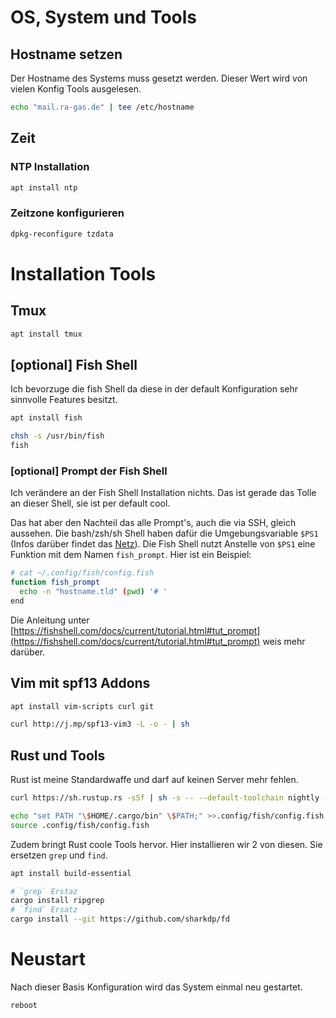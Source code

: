 # OS, System und Tools
## Hostname setzen

Der Hostname des Systems muss gesetzt werden. Dieser Wert wird von vielen Konfig Tools ausgelesen.

```bash
echo "mail.ra-gas.de" | tee /etc/hostname
```

## Zeit
### NTP Installation

```bash
apt install ntp
```

### Zeitzone konfigurieren

```bash
dpkg-reconfigure tzdata
```


# Installation Tools
## Tmux

```bash
apt install tmux
```

## [optional] Fish Shell

Ich bevorzuge die fish Shell da diese in der default Konfiguration sehr sinnvolle Features besitzt.

```bash
apt install fish
```

```bash
chsh -s /usr/bin/fish
fish
```

### [optional] Prompt der Fish Shell

Ich verändere an der Fish Shell Installation nichts. Das ist gerade das Tolle an dieser Shell, sie ist per default cool.

Das hat aber den Nachteil das alle Prompt's, auch die via SSH, gleich aussehen. Die bash/zsh/sh Shell haben dafür die Umgebungsvariable `$PS1` (Infos darüber findet das [Netz](https://www.heise.de/ct/hotline/Linux-Bash-Prompt-veraendern-3268603.html)).
Die Fish Shell nutzt Anstelle von `$PS1` eine Funktion mit dem Namen `fish_prompt`. Hier ist ein Beispiel:

```bash
# cat ~/.config/fish/config.fish
function fish_prompt
  echo -n "hostname.tld" (pwd) '# '
end
```

Die Anleitung unter [https://fishshell.com/docs/current/tutorial.html#tut_prompt](https://fishshell.com/docs/current/tutorial.html#tut_prompt) weis mehr darüber.

## Vim mit spf13 Addons

```bash
apt install vim-scripts curl git
```

```bash
curl http://j.mp/spf13-vim3 -L -o - | sh
```

## Rust und Tools

Rust ist meine Standardwaffe und darf auf keinen Server mehr fehlen.

```bash
curl https://sh.rustup.rs -sSf | sh -s -- --default-toolchain nightly -y
```

```bash
echo "set PATH "\$HOME/.cargo/bin" \$PATH;" >>.config/fish/config.fish
source .config/fish/config.fish
```

Zudem bringt Rust coole Tools hervor. Hier installieren wir 2 von diesen. Sie ersetzen `grep` und `find`.

```bash
apt install build-essential
```

```bash
# `grep` Erstaz
cargo install ripgrep
# `find` Ersatz
cargo install --git https://github.com/sharkdp/fd
```

# Neustart
Nach dieser Basis Konfiguration wird das System einmal neu gestartet.

```bash
reboot
```


[debian]: http://debian.org/



<!-- TODO: Alle Tools in Unterseiten packen. Mit einer Einleitung das die [optional] Punkte ruhig übersprungen werden können. -->
